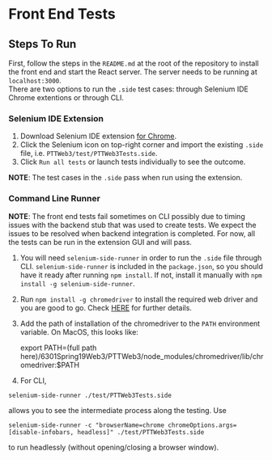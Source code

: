 # Front End Tests

## Steps To Run

First, follow the steps in the `README.md` at the root of the repository to install the front end and start the React server. The server needs to be running at `localhost:3000`.  
There are two options to run the `.side` test cases: through Selenium IDE Chrome extentions or through CLI.

### Selenium IDE Extension

1. Download Selenium IDE extension [for Chrome](https://www.seleniumhq.org/selenium-ide/).
2. Click the Selenium icon on top-right corner and import the existing `.side` file, i.e. `PTTWeb3/test/PTTWeb3Tests.side`.
3. Click `Run all tests` or launch tests individually to see the outcome.

**NOTE**: The test cases in the `.side` pass when run using the extension.

### Command Line Runner

**NOTE**: The front end tests fail sometimes on CLI possibly due to timing issues with the backend stub that was used to create tests. We expect the issues to be resolved when backend integration is completed. For now, all the tests can be run in the extension GUI and will pass.

1. You will need `selenium-side-runner` in order to run the `.side` file through CLI. `selenium-side-runner` is included in the `package.json`, so you should have it ready after running `npm install`. If not, install it manually with `npm install -g selenium-side-runner`.
2. Run `npm install -g chromedriver` to install the required web driver and you are good to go. Check [HERE](https://www.seleniumhq.org/selenium-ide/docs/en/introduction/command-line-runner/) for further details.
3. Add the path of installation of the chromedriver to the `PATH` environment variable. On MacOS, this looks like:

    export PATH=(full path here)/6301Spring19Web3/PTTWeb3/node_modules/chromedriver/lib/chromedriver:$PATH

4. For CLI, 
```
selenium-side-runner ./test/PTTWeb3Tests.side
``` 
allows you to see the intermediate process along the testing. Use 
```
selenium-side-runner -c "browserName=chrome chromeOptions.args=[disable-infobars, headless]" ./test/PTTWeb3Tests.side
```
to run headlessly (without opening/closing a browser window).
